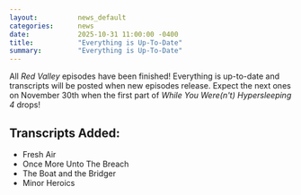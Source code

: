 ```yaml
---
layout:          news_default
categories:      news
date:            2025-10-31 11:00:00 -0400
title:           "Everything is Up-To-Date"
summary:         "Everything is Up-To-Date"
---
```


All *Red Valley* episodes have been finished! Everything is up-to-date and transcripts will be posted when new episodes release.
Expect the next ones on November 30th when the first part of *While You Were(n't) Hypersleeping 4* drops!

## Transcripts Added:
* Fresh Air
* Once More Unto The Breach
* The Boat and the Bridger
* Minor Heroics
